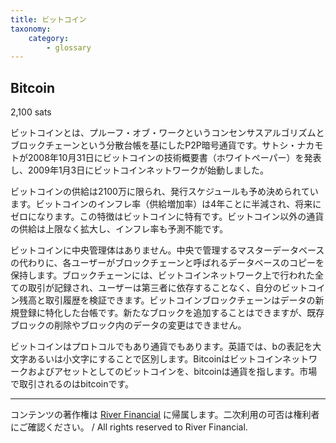 ```yaml
---
title: ビットコイン
taxonomy:
    category:
        - glossary
---
```


## Bitcoin
2,100 sats

ビットコインとは、プルーフ・オブ・ワークというコンセンサスアルゴリズムとブロックチェーンという分散台帳を基にしたP2P暗号通貨です。サトシ・ナカモトが2008年10月31日にビットコインの技術概要書（ホワイトペーパー）を発表し、2009年1月3日にビットコインネットワークが始動しました。

ビットコインの供給は2100万に限られ、発行スケジュールも予め決められています。ビットコインのインフレ率（供給増加率）は4年ことに半減され、将来にゼロになります。この特徴はビットコインに特有です。ビットコイン以外の通貨の供給は上限なく拡大し、インフレ率も予測不能です。

ビットコインに中央管理体はありません。中央で管理するマスターデータベースの代わりに、各ユーザーがブロックチェーンと呼ばれるデータベースのコピーを保持します。ブロックチェーンには、ビットコインネットワーク上で行われた全ての取引が記録され、ユーザーは第三者に依存することなく、自分のビットコイン残高と取引履歴を検証できます。ビットコインブロックチェーンはデータの新規登録に特化した台帳です。新たなブロックを追加することはできますが、既存ブロックの削除やブロック内のデータの変更はできません。

ビットコインはプロトコルでもあり通貨でもあります。英語では、bの表記を大文字あるいは小文字にすることで区別します。Bitcoinはビットコインネットワークおよびアセットとしてのビットコインを、bitcoinは通貨を指します。市場で取引されるのはbitcoinです。

---
コンテンツの著作権は [River Financial](https://river.com/) に帰属します。二次利用の可否は権利者にご確認ください。 / All rights reserved to River Financial.
